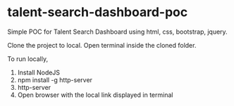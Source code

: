# talent-search-dashboard-poc
Simple POC for Talent Search Dashboard using html, css, bootstrap, jquery.

Clone the project to local.
Open terminal inside the cloned folder.

To run locally,
1. Install NodeJS
2. npm install -g http-server
3. http-server
4. Open browser with the local link displayed in terminal
